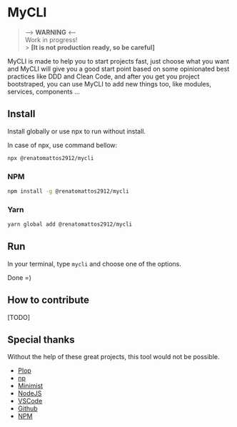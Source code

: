 # MyCLI

> --> **WARNING** <--<br>
> Work in progress!<br> > **[It is not production ready, so be careful]**

MyCLI is made to help you to start projects fast, just choose what you want and MyCLI will give you a good start point based on some opinionated best practices like DDD and Clean Code, and after you get you project bootstraped, you can use MyCLI to add new things too, like modules, services, components ...

## Install

Install globally or use npx to run without install.<br>

In case of npx, use command bellow:

```bash
npx @renatomattos2912/mycli
```
### NPM

```bash
npm install -g @renatomattos2912/mycli
```

### Yarn

```bash
yarn global add @renatomattos2912/mycli
```

## Run

In your terminal, type `mycli` and choose one of the options.

Done =)

## How to contribute

[TODO]

## Special thanks

Without the help of these great projects, this tool would not be possible.

- [Plop](https://plopjs.com/)
- [np](https://github.com/sindresorhus/np#readme)
- [Minimist](https://github.com/substack/minimist)
- [NodeJS](https://nodejs.org/en/)
- [VSCode](https://code.visualstudio.com/)
- [Github](https://github.com/)
- [NPM](https://www.npmjs.com/)
